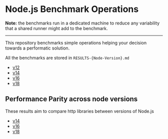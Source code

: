 # Node.js Benchmark Operations

**Note:** the benchmarks run in a dedicated machine to reduce any variability that a shared runner might add to the benchmark.

---

This repository benchmarks simple operations helping your decision towards a performatic solution.

All the benchmarks are stored in `RESULTS-{Node-Version}.md`

- [v12](./RESULTS-v12.md)
- [v14](./RESULTS-v14.md)
- [v16](./RESULTS-v16.md)
- [v18](./RESULTS-v18.md)

## Performance Parity across node versions

These results aim to compare http libraries between versions of Node.js

- [v14](./RESULTS-HTTP-v14.md)
- [v16](./RESULTS-HTTP-v16.md)
- [v18](./RESULTS-HTTP-v18.md)
